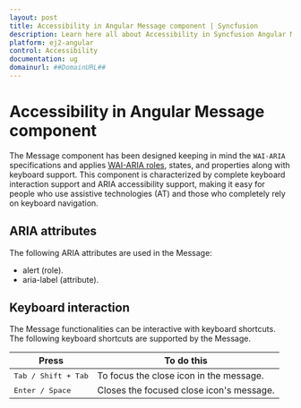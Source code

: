 ```yaml
---
layout: post
title: Accessibility in Angular Message component | Syncfusion
description: Learn here all about Accessibility in Syncfusion Angular Message component of Syncfusion Essential JS 2 and more.
platform: ej2-angular
control: Accessibility 
documentation: ug
domainurl: ##DomainURL##
---
```


# Accessibility in Angular Message component

The Message component has been designed keeping in mind the `WAI-ARIA` specifications and applies [WAI-ARIA roles](https://www.w3.org/WAI/ARIA/apg/patterns/alert/), states, and properties along with keyboard support. This component is characterized by complete keyboard interaction support and ARIA accessibility support, making it easy for people who use assistive technologies (AT) and those who completely rely on keyboard navigation.

## ARIA attributes

The following ARIA attributes are used in the Message:
* alert (role).
* aria-label (attribute).

## Keyboard interaction

The Message functionalities can be interactive with keyboard shortcuts. The following keyboard shortcuts are supported by the Message.

| **Press** | **To do this** |
| --- | --- |
| <kbd>Tab / Shift + Tab</kbd> | To focus the close icon in the message. |
| <kbd>Enter / Space</kbd> | Closes the focused close icon's message. |